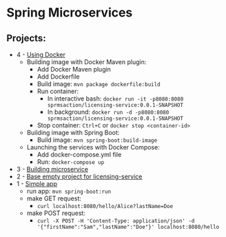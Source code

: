 # Spring Microservices

## Projects:
* 4 - [Using Docker](c04docker/licensing-service)
    * Building image with Docker Maven plugin:
        * Add Docker Maven plugin
        * Add Dockerfile
        * Build image: `mvn package dockerfile:build`
        * Run container: 
            * In interactive bash: `docker run -it -p8080:8080 sprmsaction/licensing-service:0.0.1-SNAPSHOT`
            * In background: `docker run -d -p8080:8080 sprmsaction/licensing-service:0.0.1-SNAPSHOT`
        * Stop container: `Ctrl+C` or `docker stop <container-id>`
    * Building image with Spring Boot:
        * Build image: `mvn spring-boot:build-image`
    * Launching the services with Docker Compose:
        * Add docker-compose.yml file
        * Run: `docker-compose up`
* 3 - [Building microservice](c03building/licensing-service)
* 2 - [Base empty project for licensing-service](c02explore/licensing-service)
* 1 - [Simple app](c01welcome)
    * run app: `mvn spring-boot:run`
    * make GET request: 
        * `curl localhost:8080/hello/Alice?lastName=Doe`
    * make POST request: 
        * `curl -X POST -H 'Content-Type: application/json' -d '{"firstName":"Sam","lastName":"Doe"}' localhost:8080/hello`
